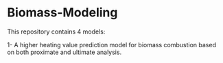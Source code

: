 # Biomass-Modeling

This repository contains 4 models:

1- A higher heating value prediction model for biomass combustion based on both proximate and ultimate analysis.
 
